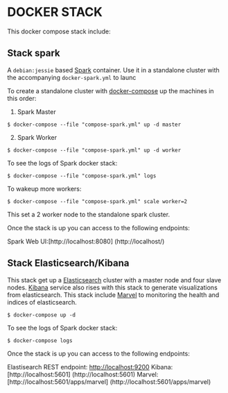 
# DOCKER STACK

This docker compose stack include:

## Stack spark

A `debian:jessie` based [Spark](http://spark.apache.org) container. Use it in a standalone cluster with the accompanying `docker-spark.yml` to launc

To create a standalone cluster with [docker-compose](http://docs.docker.com/compose) up the machines in this order: 

1. Spark Master
```
$ docker-compose --file "compose-spark.yml" up -d master
```
2. Spark Worker
```
$ docker-compose --file "compose-spark.yml" up -d worker
```
To see the logs of Spark docker stack: 
```
$ docker-compose --file "compose-spark.yml" logs
```
To wakeup more workers: 
```
$ docker-compose --file "compose-spark.yml" scale worker=2
```
This set a 2 worker node to the standalone spark cluster.

Once the stack is up you can access to the following endpoints:

Spark Web UI:[http://localhost:8080] (http://localhost/)


##  Stack Elasticsearch/Kibana

This stack get up a [Elasticsearch](https://www.elastic.co/products/elasticsearch) cluster with a master node and four slave nodes. [Kibana](https://www.elastic.co/products/kibana) service also rises with this stack to generate visualizations from elasticsearch. This stack include [Marvel](https://www.elastic.co/products/marvel) to monitoring the health and indices of elasticsearch.
```
$ docker-compose up -d
```

To see the logs of Spark docker stack: 
```
$ docker-compose logs
```

Once the stack is up you can access to the following endpoints:

Elastisearch REST endpoint: [http://localhost:9200](http://localhost:9200)
Kibana:[http://localhost:5601] (http://localhost:5601)
Marvel:[http://localhost:5601/apps/marvel] (http://localhost:5601/apps/marvel)